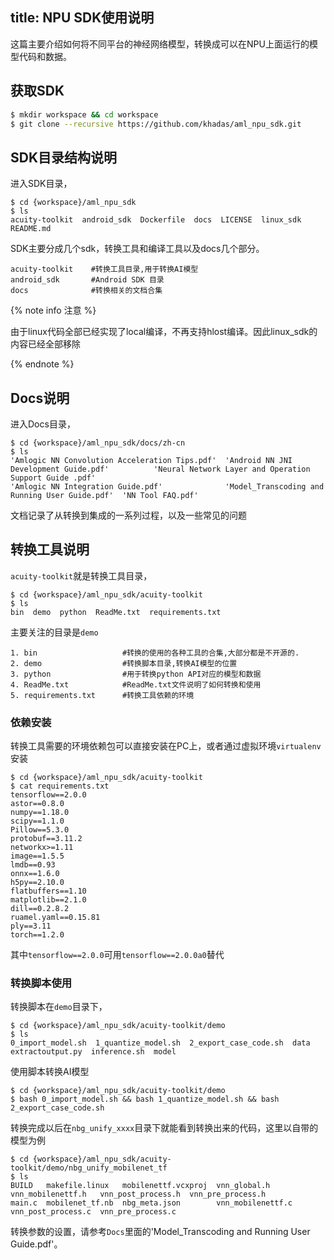 title: NPU SDK使用说明
---

这篇主要介绍如何将不同平台的神经网络模型，转换成可以在NPU上面运行的模型代码和数据。

## 获取SDK

```sh
$ mkdir workspace && cd workspace
$ git clone --recursive https://github.com/khadas/aml_npu_sdk.git
```

## SDK目录结构说明

进入SDK目录，

```shell
$ cd {workspace}/aml_npu_sdk
$ ls
acuity-toolkit  android_sdk  Dockerfile  docs  LICENSE  linux_sdk  README.md
```

SDK主要分成几个sdk，转换工具和编译工具以及docs几个部分。

```
acuity-toolkit    #转换工具目录,用于转换AI模型
android_sdk       #Android SDK 目录
docs              #转换相关的文档合集
```

{% note info 注意 %}

由于linux代码全部已经实现了local编译，不再支持hlost编译。因此linux_sdk的内容已经全部移除

{% endnote %}

## Docs说明

进入Docs目录，

```shell
$ cd {workspace}/aml_npu_sdk/docs/zh-cn
$ ls
'Amlogic NN Convolution Acceleration Tips.pdf'  'Android NN JNI Development Guide.pdf'          'Neural Network Layer and Operation Support Guide .pdf'
'Amlogic NN Integration Guide.pdf'              'Model_Transcoding and Running User Guide.pdf'  'NN Tool FAQ.pdf'
```

文档记录了从转换到集成的一系列过程，以及一些常见的问题



## 转换工具说明

`acuity-toolkit`就是转换工具目录，

```shell
$ cd {workspace}/aml_npu_sdk/acuity-toolkit
$ ls
bin  demo  python  ReadMe.txt  requirements.txt
```

主要关注的目录是`demo`

```
1. bin                   #转换的使用的各种工具的合集,大部分都是不开源的.
2. demo                  #转换脚本目录,转换AI模型的位置
3. python                #用于转换python API对应的模型和数据
4. ReadMe.txt            #ReadMe.txt文件说明了如何转换和使用
5. requirements.txt      #转换工具依赖的环境
```

### 依赖安装

转换工具需要的环境依赖包可以直接安装在PC上，或者通过虚拟环境`virtualenv`安装

```shell
$ cd {workspace}/aml_npu_sdk/acuity-toolkit
$ cat requirements.txt
tensorflow==2.0.0
astor==0.8.0
numpy==1.18.0
scipy==1.1.0
Pillow==5.3.0
protobuf==3.11.2
networkx>=1.11
image==1.5.5
lmdb==0.93
onnx==1.6.0
h5py==2.10.0
flatbuffers==1.10
matplotlib==2.1.0
dill==0.2.8.2
ruamel.yaml==0.15.81
ply==3.11
torch==1.2.0
```

其中`tensorflow==2.0.0`可用`tensorflow==2.0.0a0`替代


### 转换脚本使用

转换脚本在`demo`目录下，

```shell
$ cd {workspace}/aml_npu_sdk/acuity-toolkit/demo
$ ls
0_import_model.sh  1_quantize_model.sh  2_export_case_code.sh  data  extractoutput.py  inference.sh  model
```

使用脚本转换AI模型

```shell
$ cd {workspace}/aml_npu_sdk/acuity-toolkit/demo
$ bash 0_import_model.sh && bash 1_quantize_model.sh && bash 2_export_case_code.sh 
```

转换完成以后在`nbg_unify_xxxx`目录下就能看到转换出来的代码，这里以自带的模型为例

```shell
$ cd {workspace}/aml_npu_sdk/acuity-toolkit/demo/nbg_unify_mobilenet_tf
$ ls
BUILD   makefile.linux   mobilenettf.vcxproj  vnn_global.h       vnn_mobilenettf.h   vnn_post_process.h  vnn_pre_process.h
main.c  mobilenet_tf.nb  nbg_meta.json        vnn_mobilenettf.c  vnn_post_process.c  vnn_pre_process.c
```

转换参数的设置，请参考`Docs`里面的'Model_Transcoding and Running User Guide.pdf'。

